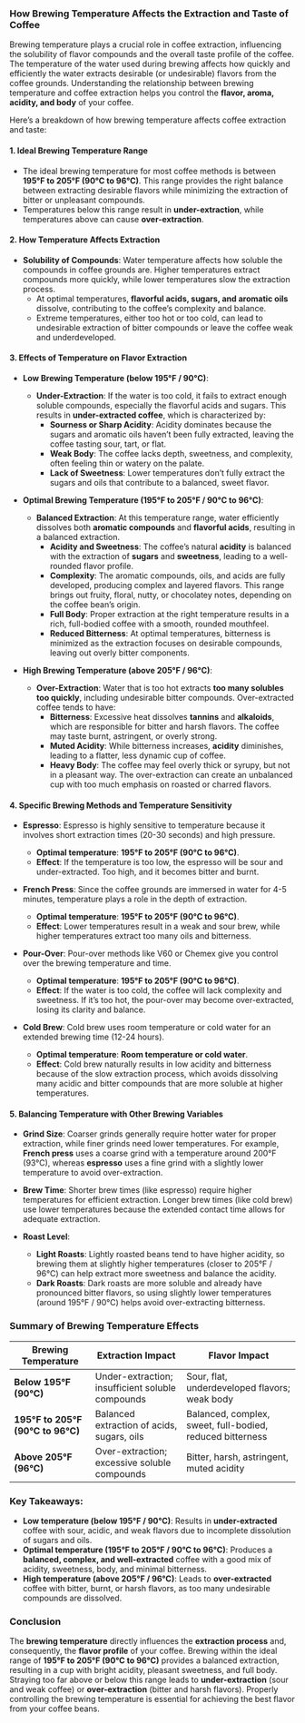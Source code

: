 ### How Brewing Temperature Affects the Extraction and Taste of Coffee

Brewing temperature plays a crucial role in coffee extraction, influencing the solubility of flavor compounds and the overall taste profile of the coffee. The temperature of the water used during brewing affects how quickly and efficiently the water extracts desirable (or undesirable) flavors from the coffee grounds. Understanding the relationship between brewing temperature and coffee extraction helps you control the **flavor, aroma, acidity, and body** of your coffee.

Here’s a breakdown of how brewing temperature affects coffee extraction and taste:

#### 1. **Ideal Brewing Temperature Range**

- The ideal brewing temperature for most coffee methods is between **195°F to 205°F (90°C to 96°C)**. This range provides the right balance between extracting desirable flavors while minimizing the extraction of bitter or unpleasant compounds.
- Temperatures below this range result in **under-extraction**, while temperatures above can cause **over-extraction**.

#### 2. **How Temperature Affects Extraction**

- **Solubility of Compounds**: Water temperature affects how soluble the compounds in coffee grounds are. Higher temperatures extract compounds more quickly, while lower temperatures slow the extraction process.
  - At optimal temperatures, **flavorful acids, sugars, and aromatic oils** dissolve, contributing to the coffee’s complexity and balance.
  - Extreme temperatures, either too hot or too cold, can lead to undesirable extraction of bitter compounds or leave the coffee weak and underdeveloped.

#### 3. **Effects of Temperature on Flavor Extraction**

- **Low Brewing Temperature (below 195°F / 90°C)**:
  - **Under-Extraction**: If the water is too cold, it fails to extract enough soluble compounds, especially the flavorful acids and sugars. This results in **under-extracted coffee**, which is characterized by:
    - **Sourness or Sharp Acidity**: Acidity dominates because the sugars and aromatic oils haven’t been fully extracted, leaving the coffee tasting sour, tart, or flat.
    - **Weak Body**: The coffee lacks depth, sweetness, and complexity, often feeling thin or watery on the palate.
    - **Lack of Sweetness**: Lower temperatures don’t fully extract the sugars and oils that contribute to a balanced, sweet flavor.
  
- **Optimal Brewing Temperature (195°F to 205°F / 90°C to 96°C)**:
  - **Balanced Extraction**: At this temperature range, water efficiently dissolves both **aromatic compounds** and **flavorful acids**, resulting in a balanced extraction.
    - **Acidity and Sweetness**: The coffee’s natural **acidity** is balanced with the extraction of **sugars** and **sweetness**, leading to a well-rounded flavor profile.
    - **Complexity**: The aromatic compounds, oils, and acids are fully developed, producing complex and layered flavors. This range brings out fruity, floral, nutty, or chocolatey notes, depending on the coffee bean’s origin.
    - **Full Body**: Proper extraction at the right temperature results in a rich, full-bodied coffee with a smooth, rounded mouthfeel.
    - **Reduced Bitterness**: At optimal temperatures, bitterness is minimized as the extraction focuses on desirable compounds, leaving out overly bitter components.
  
- **High Brewing Temperature (above 205°F / 96°C)**:
  - **Over-Extraction**: Water that is too hot extracts **too many solubles too quickly**, including undesirable bitter compounds. Over-extracted coffee tends to have:
    - **Bitterness**: Excessive heat dissolves **tannins** and **alkaloids**, which are responsible for bitter and harsh flavors. The coffee may taste burnt, astringent, or overly strong.
    - **Muted Acidity**: While bitterness increases, **acidity** diminishes, leading to a flatter, less dynamic cup of coffee.
    - **Heavy Body**: The coffee may feel overly thick or syrupy, but not in a pleasant way. The over-extraction can create an unbalanced cup with too much emphasis on roasted or charred flavors.
  
#### 4. **Specific Brewing Methods and Temperature Sensitivity**

- **Espresso**: Espresso is highly sensitive to temperature because it involves short extraction times (20-30 seconds) and high pressure.
  - **Optimal temperature**: **195°F to 205°F (90°C to 96°C)**.
  - **Effect**: If the temperature is too low, the espresso will be sour and under-extracted. Too high, and it becomes bitter and burnt.
  
- **French Press**: Since the coffee grounds are immersed in water for 4-5 minutes, temperature plays a role in the depth of extraction.
  - **Optimal temperature**: **195°F to 205°F (90°C to 96°C)**.
  - **Effect**: Lower temperatures result in a weak and sour brew, while higher temperatures extract too many oils and bitterness.
  
- **Pour-Over**: Pour-over methods like V60 or Chemex give you control over the brewing temperature and time.
  - **Optimal temperature**: **195°F to 205°F (90°C to 96°C)**.
  - **Effect**: If the water is too cold, the coffee will lack complexity and sweetness. If it’s too hot, the pour-over may become over-extracted, losing its clarity and balance.
  
- **Cold Brew**: Cold brew uses room temperature or cold water for an extended brewing time (12-24 hours).
  - **Optimal temperature**: **Room temperature or cold water**.
  - **Effect**: Cold brew naturally results in low acidity and bitterness because of the slow extraction process, which avoids dissolving many acidic and bitter compounds that are more soluble at higher temperatures.

#### 5. **Balancing Temperature with Other Brewing Variables**

- **Grind Size**: Coarser grinds generally require hotter water for proper extraction, while finer grinds need lower temperatures. For example, **French press** uses a coarse grind with a temperature around 200°F (93°C), whereas **espresso** uses a fine grind with a slightly lower temperature to avoid over-extraction.
  
- **Brew Time**: Shorter brew times (like espresso) require higher temperatures for efficient extraction. Longer brew times (like cold brew) use lower temperatures because the extended contact time allows for adequate extraction.

- **Roast Level**:
  - **Light Roasts**: Lightly roasted beans tend to have higher acidity, so brewing them at slightly higher temperatures (closer to 205°F / 96°C) can help extract more sweetness and balance the acidity.
  - **Dark Roasts**: Dark roasts are more soluble and already have pronounced bitter flavors, so using slightly lower temperatures (around 195°F / 90°C) helps avoid over-extracting bitterness.

### Summary of Brewing Temperature Effects

| **Brewing Temperature** | **Extraction Impact**                              | **Flavor Impact**                                   |
|-------------------------|---------------------------------------------------|----------------------------------------------------|
| **Below 195°F (90°C)**  | Under-extraction; insufficient soluble compounds  | Sour, flat, underdeveloped flavors; weak body      |
| **195°F to 205°F (90°C to 96°C)** | Balanced extraction of acids, sugars, oils | Balanced, complex, sweet, full-bodied, reduced bitterness |
| **Above 205°F (96°C)**  | Over-extraction; excessive soluble compounds      | Bitter, harsh, astringent, muted acidity           |

### Key Takeaways:

- **Low temperature (below 195°F / 90°C)**: Results in **under-extracted** coffee with sour, acidic, and weak flavors due to incomplete dissolution of sugars and oils.
- **Optimal temperature (195°F to 205°F / 90°C to 96°C)**: Produces a **balanced, complex, and well-extracted** coffee with a good mix of acidity, sweetness, body, and minimal bitterness.
- **High temperature (above 205°F / 96°C)**: Leads to **over-extracted** coffee with bitter, burnt, or harsh flavors, as too many undesirable compounds are dissolved.

### Conclusion

The **brewing temperature** directly influences the **extraction process** and, consequently, the **flavor profile** of your coffee. Brewing within the ideal range of **195°F to 205°F (90°C to 96°C)** provides a balanced extraction, resulting in a cup with bright acidity, pleasant sweetness, and full body. Straying too far above or below this range leads to **under-extraction** (sour and weak coffee) or **over-extraction** (bitter and harsh flavors). Properly controlling the brewing temperature is essential for achieving the best flavor from your coffee beans.